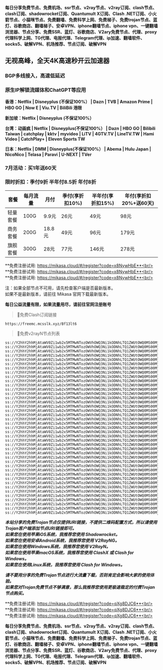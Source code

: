 **每日分享免费节点、免费机场、ssr节点、v2ray节点、v2ray订阅、clash节点、clash订阅、shadowrocket订阅、Quantumult X订阅、Clash .NET订阅、小火箭节点、小猫咪节点、免费翻墙、免费科学上网、免费梯子、免费trojan节点、蓝灯、谷歌商店、翻墙梯子、安卓VPN、iphone翻墙节点、iphone vpn、一键翻墙浏览器、节点分享、免费SSR、蓝灯、谷歌商店、V2ary免费节点、代理、proxy代理科学上网、TG代理、电报代理、Telegram代理、ip加速、翻墙软件、socks5、破解VPN、机场推荐、节点订阅、破解VPN**


## 无视高峰，全天4K高速秒开云加速器
### BGP多线接入，高速低延迟
### 原生IP解锁流媒体和ChatGPT等应用

**香港：Netflix | Disneyplus (不保证100%） | Dazn | TVB | Amazon Prime | HBO GO | Now E | Viu.TV | BiliBili 港限**

**新加坡：Netflix | Disneyplus (不保证100%）**

**台湾：动画疯 | Netflix | Disneyplus(不保证100%） | Dazn | HBO GO | Bilibili Taiwan | catchplay | kktv | myvideo | LiTV | 4GTV.TV | LineTV.TW | Hami Video | CatchPlay+ | Eleven Sports TW**

**日本：Netflix | DMM | Disneyplus(不保证100%） | Abema | Hulu Japan | NicoNico | Telasa | Paravi | U-NEXT | TVer**

### 7月活动：买1年送60天
### 限时折扣：季付9折 半年付8.5折 年付8折

| 套餐 | 每月流量 | 月付 | 季付(享折扣10%) | 半年付(享折扣15%) | 年付(享折扣20%+送60天) |
| --- | ----- | --- | --------- | ---------- | ------------- |
| 轻量套餐 | 100G | 9.9元 | 26元 | 49元 |  98元 |
| 商务套餐 | 200G | 18.8元 | 49元 | 96元 |  179元 |
| 旗舰套餐 | 300G | 28元 | 77元 | 146元 |  278元 |


**免费注册试用: https://mikasa.cloud/#/register?code=x8NywHbE**<br/>
**免费注册试用: https://mikasa.cloud/#/register?code=x8NywHbE**<br/>
**免费注册试用: https://mikasa.cloud/#/register?code=x8NywHbE**<br/>

注：如果全部节点不可用，请先检查客户端是否最新版本。<br/>
  如果不是最新版本，请前往 Mikasa 官网下载最新版本。


**每日公益流量有限，如果流量用尽，请前往官网注册账号**
      

>🚀免费Clash订阅链接

```
https://freemc.mcsslk.xyz/Bf13lt6
```


>🚀免费v2rayN节点列表

```
ss://Y2hhY2hhMjAtaWV0Zi1wb2x5MTMwNTozOWVhOWQ3Ni1kODNhLTQ1ZWUtOWQ0MS00MjEzYTk4MzgyZTM@free.2apzhfa.xyz:31016#%E5%89%A9%E4%BD%99%E6%B5%81%E9%87%8F%EF%BC%9A10%20GB
ss://Y2hhY2hhMjAtaWV0Zi1wb2x5MTMwNTozOWVhOWQ3Ni1kODNhLTQ1ZWUtOWQ0MS00MjEzYTk4MzgyZTM@free.2apzhfa.xyz:31016#%E5%A5%97%E9%A4%90%E5%88%B0%E6%9C%9F%EF%BC%9A%E9%95%BF%E6%9C%9F%E6%9C%89%E6%95%88
ss://Y2hhY2hhMjAtaWV0Zi1wb2x5MTMwNTozOWVhOWQ3Ni1kODNhLTQ1ZWUtOWQ0MS00MjEzYTk4MzgyZTM@free.2apzhfa.xyz:31016#v2rayng%E6%97%A0%E6%B3%95%E4%BD%BF%E7%94%A8%E7%9A%84%E7%94%A8%E6%88%B7%E8%AF%B7%E4%B8%8B%E8%BD%BDclash%20for%20android
ss://Y2hhY2hhMjAtaWV0Zi1wb2x5MTMwNTozOWVhOWQ3Ni1kODNhLTQ1ZWUtOWQ0MS00MjEzYTk4MzgyZTM@free.2apzhfa.xyz:31016#%E6%97%A0%E6%B3%95%E4%BD%BF%E7%94%A8%E8%AF%B7%E6%9D%A5%E5%AE%98%E7%BD%91%E6%9B%B4%E6%96%B0%E8%AE%A2%E9%98%85
ss://Y2hhY2hhMjAtaWV0Zi1wb2x5MTMwNTozOWVhOWQ3Ni1kODNhLTQ1ZWUtOWQ0MS00MjEzYTk4MzgyZTM@free.2apzhfa.xyz:31016#%E5%AE%98%E7%BD%91%E5%9C%B0%E5%9D%80%EF%BC%9A%20a.mikasass.pro
ss://Y2hhY2hhMjAtaWV0Zi1wb2x5MTMwNTozOWVhOWQ3Ni1kODNhLTQ1ZWUtOWQ0MS00MjEzYTk4MzgyZTM@free.2apzhfa.xyz:31016#%E6%B0%B8%E4%B9%85%E5%9F%9F%E5%90%8D%E5%8F%91%E5%B8%83%E9%A1%B5%EF%BC%9Amcrelease.xyz
ss://Y2hhY2hhMjAtaWV0Zi1wb2x5MTMwNTozOWVhOWQ3Ni1kODNhLTQ1ZWUtOWQ0MS00MjEzYTk4MzgyZTM@free.2apzhfa.xyz:31016#%E6%B0%B8%E4%B9%85%E4%B8%AD%E6%96%87%E5%9F%9F%E5%90%8D%EF%BC%9A%E7%B1%B3%E5%8D%A1%E8%8E%8E.xyz
ss://Y2hhY2hhMjAtaWV0Zi1wb2x5MTMwNTozOWVhOWQ3Ni1kODNhLTQ1ZWUtOWQ0MS00MjEzYTk4MzgyZTM@free.2apzhfa.xyz:31141#%F0%9F%87%AD%F0%9F%87%B0%E9%A6%99%E6%B8%AF%2001%20%7C%201x%20HK
ss://Y2hhY2hhMjAtaWV0Zi1wb2x5MTMwNTozOWVhOWQ3Ni1kODNhLTQ1ZWUtOWQ0MS00MjEzYTk4MzgyZTM@free.2apzhfa.xyz:31143#%F0%9F%87%AD%F0%9F%87%B0%E9%A6%99%E6%B8%AF%2002%20%7C%201x%20HK
ss://Y2hhY2hhMjAtaWV0Zi1wb2x5MTMwNTozOWVhOWQ3Ni1kODNhLTQ1ZWUtOWQ0MS00MjEzYTk4MzgyZTM@free.2apzhfa.xyz:31145#%F0%9F%87%AD%F0%9F%87%B0%E9%A6%99%E6%B8%AF%E5%AE%B6%E5%AE%BD%2003%20%7C%201x%20HK
ss://Y2hhY2hhMjAtaWV0Zi1wb2x5MTMwNTozOWVhOWQ3Ni1kODNhLTQ1ZWUtOWQ0MS00MjEzYTk4MzgyZTM@free.2apzhfa.xyz:31241#%F0%9F%87%B9%F0%9F%87%BC%E5%8F%B0%E6%B9%BE%2001%20%7C%201x%20TW
ss://Y2hhY2hhMjAtaWV0Zi1wb2x5MTMwNTozOWVhOWQ3Ni1kODNhLTQ1ZWUtOWQ0MS00MjEzYTk4MzgyZTM@free.2apzhfa.xyz:31243#%F0%9F%87%B9%F0%9F%87%BC%E5%8F%B0%E6%B9%BE%2002%20%7C%201x%20TW
ss://Y2hhY2hhMjAtaWV0Zi1wb2x5MTMwNTozOWVhOWQ3Ni1kODNhLTQ1ZWUtOWQ0MS00MjEzYTk4MzgyZTM@free.2apzhfa.xyz:31245#%F0%9F%87%B9%F0%9F%87%BC%E5%8F%B0%E6%B9%BE%2003%20%7C%201x%20TW
ss://Y2hhY2hhMjAtaWV0Zi1wb2x5MTMwNTozOWVhOWQ3Ni1kODNhLTQ1ZWUtOWQ0MS00MjEzYTk4MzgyZTM@free.2apzhfa.xyz:31111#%F0%9F%87%AF%F0%9F%87%B5%E6%97%A5%E6%9C%AC%2001%20%7C%201x%20JP
ss://Y2hhY2hhMjAtaWV0Zi1wb2x5MTMwNTozOWVhOWQ3Ni1kODNhLTQ1ZWUtOWQ0MS00MjEzYTk4MzgyZTM@free.2apzhfa.xyz:31113#%F0%9F%87%AF%F0%9F%87%B5%E6%97%A5%E6%9C%AC%2002%20%7C%201x%20JP
ss://Y2hhY2hhMjAtaWV0Zi1wb2x5MTMwNTozOWVhOWQ3Ni1kODNhLTQ1ZWUtOWQ0MS00MjEzYTk4MzgyZTM@free.2apzhfa.xyz:31115#%F0%9F%87%AF%F0%9F%87%B5%E6%97%A5%E6%9C%AC%2003%20%7C%201x%20JP
ss://Y2hhY2hhMjAtaWV0Zi1wb2x5MTMwNTozOWVhOWQ3Ni1kODNhLTQ1ZWUtOWQ0MS00MjEzYTk4MzgyZTM@free.2apzhfa.xyz:31171#%F0%9F%87%B8%F0%9F%87%AC%E6%96%B0%E5%8A%A0%E5%9D%A1%2001%20%7C%201x%20SG
ss://Y2hhY2hhMjAtaWV0Zi1wb2x5MTMwNTozOWVhOWQ3Ni1kODNhLTQ1ZWUtOWQ0MS00MjEzYTk4MzgyZTM@free.2apzhfa.xyz:31173#%F0%9F%87%B8%F0%9F%87%AC%E6%96%B0%E5%8A%A0%E5%9D%A1%2002%20%7C%201x%20SG
ss://Y2hhY2hhMjAtaWV0Zi1wb2x5MTMwNTozOWVhOWQ3Ni1kODNhLTQ1ZWUtOWQ0MS00MjEzYTk4MzgyZTM@free.2apzhfa.xyz:31175#%F0%9F%87%B8%F0%9F%87%AC%E6%96%B0%E5%8A%A0%E5%9D%A1%2003%20%7C%201x%20SG
ss://Y2hhY2hhMjAtaWV0Zi1wb2x5MTMwNTozOWVhOWQ3Ni1kODNhLTQ1ZWUtOWQ0MS00MjEzYTk4MzgyZTM@free.2apzhfa.xyz:31341#%F0%9F%87%B5%F0%9F%87%AD%E8%8F%B2%E5%BE%8B%E5%AE%BE%2001%20%7C%201x%20PH
ss://Y2hhY2hhMjAtaWV0Zi1wb2x5MTMwNTozOWVhOWQ3Ni1kODNhLTQ1ZWUtOWQ0MS00MjEzYTk4MzgyZTM@free.2apzhfa.xyz:31211#%F0%9F%87%BA%F0%9F%87%B8%E7%BE%8E%E5%9B%BD%2001%20%7C%201x%20US%20Los%20Angeles
ss://Y2hhY2hhMjAtaWV0Zi1wb2x5MTMwNTozOWVhOWQ3Ni1kODNhLTQ1ZWUtOWQ0MS00MjEzYTk4MzgyZTM@free.2apzhfa.xyz:31213#%F0%9F%87%BA%F0%9F%87%B8%E7%BE%8E%E5%9B%BD%E5%AE%B6%E5%AE%BD%2002%20%7C%201x%20US%20Los%20Angeles
ss://Y2hhY2hhMjAtaWV0Zi1wb2x5MTMwNTozOWVhOWQ3Ni1kODNhLTQ1ZWUtOWQ0MS00MjEzYTk4MzgyZTM@free.2apzhfa.xyz:31215#%F0%9F%87%BA%F0%9F%87%B8%E7%BE%8E%E5%9B%BD%2003%20%7C%201x%20US%20Washington
ss://Y2hhY2hhMjAtaWV0Zi1wb2x5MTMwNTozOWVhOWQ3Ni1kODNhLTQ1ZWUtOWQ0MS00MjEzYTk4MzgyZTM@free.2apzhfa.xyz:31217#%F0%9F%87%BA%F0%9F%87%B8%E7%BE%8E%E5%9B%BD%2004%20%7C%201x%20US%20Honolulu
ss://Y2hhY2hhMjAtaWV0Zi1wb2x5MTMwNTozOWVhOWQ3Ni1kODNhLTQ1ZWUtOWQ0MS00MjEzYTk4MzgyZTM@free.2apzhfa.xyz:31219#%F0%9F%87%BA%F0%9F%87%B8%E7%BE%8E%E5%9B%BD%2005%20%7C%201x%20US%20New%20Jersey
ss://Y2hhY2hhMjAtaWV0Zi1wb2x5MTMwNTozOWVhOWQ3Ni1kODNhLTQ1ZWUtOWQ0MS00MjEzYTk4MzgyZTM@free.2apzhfa.xyz:31271#%F0%9F%87%AC%F0%9F%87%A7%E8%8B%B1%E5%9B%BD%E5%AE%B6%E5%AE%BD%2001%20%7C%201x%20UK
ss://Y2hhY2hhMjAtaWV0Zi1wb2x5MTMwNTozOWVhOWQ3Ni1kODNhLTQ1ZWUtOWQ0MS00MjEzYTk4MzgyZTM@free.2apzhfa.xyz:31741#%F0%9F%87%AA%F0%9F%87%B8%E8%A5%BF%E7%8F%AD%E7%89%9901%20%7C%201x%20ES
ss://Y2hhY2hhMjAtaWV0Zi1wb2x5MTMwNTozOWVhOWQ3Ni1kODNhLTQ1ZWUtOWQ0MS00MjEzYTk4MzgyZTM@free.2apzhfa.xyz:31741#%F0%9F%87%B2%F0%9F%87%BE%E9%A9%AC%E6%9D%A5%E8%A5%BF%E4%BA%9A01%20%7C%201x%20MY
ss://Y2hhY2hhMjAtaWV0Zi1wb2x5MTMwNTozOWVhOWQ3Ni1kODNhLTQ1ZWUtOWQ0MS00MjEzYTk4MzgyZTM@free.2apzhfa.xyz:31741#%F0%9F%87%B9%F0%9F%87%AD%E6%B3%B0%E5%9B%BD01%20%20%7C%201x%20TH
ss://Y2hhY2hhMjAtaWV0Zi1wb2x5MTMwNTozOWVhOWQ3Ni1kODNhLTQ1ZWUtOWQ0MS00MjEzYTk4MzgyZTM@free.2apzhfa.xyz:31371#%F0%9F%87%AE%F0%9F%87%B3%E5%8D%B0%E5%BA%A6%2001%20%7C%201x%20IN
ss://Y2hhY2hhMjAtaWV0Zi1wb2x5MTMwNTozOWVhOWQ3Ni1kODNhLTQ1ZWUtOWQ0MS00MjEzYTk4MzgyZTM@free.2apzhfa.xyz:31411#%F0%9F%87%A6%F0%9F%87%BA%E6%BE%B3%E5%A4%A7%E5%88%A9%E4%BA%9A%2001%20%7C%201x%20AU
ss://Y2hhY2hhMjAtaWV0Zi1wb2x5MTMwNTozOWVhOWQ3Ni1kODNhLTQ1ZWUtOWQ0MS00MjEzYTk4MzgyZTM@free.2apzhfa.xyz:31441#%F0%9F%87%A8%F0%9F%87%A6%E5%8A%A0%E6%8B%BF%E5%A4%A7%2001%20%7C%201x%20CA
ss://Y2hhY2hhMjAtaWV0Zi1wb2x5MTMwNTozOWVhOWQ3Ni1kODNhLTQ1ZWUtOWQ0MS00MjEzYTk4MzgyZTM@free.2apzhfa.xyz:31471#%F0%9F%87%A9%F0%9F%87%AA%E5%BE%B7%E5%9B%BD%2001%20%7C%201x%20DE
ss://Y2hhY2hhMjAtaWV0Zi1wb2x5MTMwNTozOWVhOWQ3Ni1kODNhLTQ1ZWUtOWQ0MS00MjEzYTk4MzgyZTM@free.2apzhfa.xyz:31511#%F0%9F%87%B7%F0%9F%87%BA%E4%BF%84%E7%BD%97%E6%96%AF%2001%20%7C%201x%20RU
ss://Y2hhY2hhMjAtaWV0Zi1wb2x5MTMwNTozOWVhOWQ3Ni1kODNhLTQ1ZWUtOWQ0MS00MjEzYTk4MzgyZTM@free.2apzhfa.xyz:31571#%F0%9F%87%B9%F0%9F%87%B7%E5%9C%9F%E8%80%B3%E5%85%B6%2001%20%7C%201x%20TR
ss://Y2hhY2hhMjAtaWV0Zi1wb2x5MTMwNTozOWVhOWQ3Ni1kODNhLTQ1ZWUtOWQ0MS00MjEzYTk4MzgyZTM@free.2apzhfa.xyz:31611#%F0%9F%87%BA%F0%9F%87%A6%E4%B9%8C%E5%85%8B%E5%85%B0%2001%20%7C%201x%20UA
ss://Y2hhY2hhMjAtaWV0Zi1wb2x5MTMwNTozOWVhOWQ3Ni1kODNhLTQ1ZWUtOWQ0MS00MjEzYTk4MzgyZTM@free.2apzhfa.xyz:31641#%F0%9F%87%BB%F0%9F%87%B3%E8%B6%8A%E5%8D%97%2001%20%7C%201x%20VN
ss://Y2hhY2hhMjAtaWV0Zi1wb2x5MTMwNTozOWVhOWQ3Ni1kODNhLTQ1ZWUtOWQ0MS00MjEzYTk4MzgyZTM@free.2apzhfa.xyz:31671#%F0%9F%87%A7%F0%9F%87%B7%E5%B7%B4%E8%A5%BF%2001%20%7C%201x%20BR
ss://Y2hhY2hhMjAtaWV0Zi1wb2x5MTMwNTozOWVhOWQ3Ni1kODNhLTQ1ZWUtOWQ0MS00MjEzYTk4MzgyZTM@free.2apzhfa.xyz:31111#%F0%9F%87%AF%F0%9F%87%B5%E6%97%A5%E6%9C%AC%E3%80%90%E5%9B%BD%E5%A4%96%E7%9B%B4%E8%BF%9E%E3%80%91
ss://Y2hhY2hhMjAtaWV0Zi1wb2x5MTMwNTozOWVhOWQ3Ni1kODNhLTQ1ZWUtOWQ0MS00MjEzYTk4MzgyZTM@free.2apzhfa.xyz:31241#%F0%9F%87%B9%F0%9F%87%BC%E5%8F%B0%E6%B9%BE%E3%80%90%E5%9B%BD%E5%A4%96%E7%9B%B4%E8%BF%9E%E3%80%91
ss://Y2hhY2hhMjAtaWV0Zi1wb2x5MTMwNTozOWVhOWQ3Ni1kODNhLTQ1ZWUtOWQ0MS00MjEzYTk4MzgyZTM@free.2apzhfa.xyz:31141#%F0%9F%87%AD%F0%9F%87%B0%E9%A6%99%E6%B8%AF%20%E3%80%90%E5%9B%BD%E5%A4%96%E7%9B%B4%E8%BF%9E%E3%80%91
```

***本站分享的免费Trojan节点仅提供URI链接，不提供二维码配置方式，所以请使用Trojan客户端添加节点URI链接即可。***<br/>
***如果您在使用苹果iOS系统，我推荐您使用 Shadowrocket。***<br/>
***如果您在使用安卓Android系统，我推荐您使用 V2RayNG。***<br/>
***如果您在使用Windows系统，我推荐您使用 V2RayN。***<br/>
***如果您在使用苹果macOS系统，我推荐您使用 ClashX 或 Clash  for Windows。***<br/>
***如果您在使用Linux系统，我推荐您使用 Clash  for Windows。***<br/>

***请不要用分享的免费Trojan节点进行大流量下载，否则肯定会影响大家的使用体验。***<br/>
***如果您对Trojan免费节点不够满意，那么我推荐您使用更极速稳定的付费Trojan节点购买。***<br/>

**免费注册试用: https://mikasa.cloud/#/register?code=qXg8DJC6**<br/>
**免费注册试用: https://mikasa.cloud/#/register?code=qXg8DJC6**<br/>
**免费注册试用: https://mikasa.cloud/#/register?code=qXg8DJC6**<br/>

**每日分享免费节点、免费机场、ssr节点、v2ray节点、v2ray订阅、clash节点、clash订阅、shadowrocket订阅、Quantumult X订阅、Clash .NET订阅、小火箭节点、小猫咪节点、免费翻墙、免费科学上网、免费梯子、免费trojan节点、蓝灯、谷歌商店、翻墙梯子、安卓VPN、iphone翻墙节点、iphone vpn、一键翻墙浏览器、节点分享、免费SSR、蓝灯、谷歌商店、V2ary免费节点、代理、proxy代理科学上网、TG代理、电报代理、Telegram代理、ip加速、翻墙软件、socks5、破解VPN、机场推荐、节点订阅、破解VPN**
